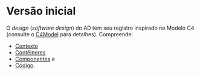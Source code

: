 # Versão inicial 

O _design_ (_software design_) do AD tem seu registro inspirado no Modelo C4 (consulte o [C4Model](https://c4model.com) para detalhes).
Compreende:

- [Contexto](contexto.md)
- [Contêineres](container.md)
- [Componentes](componentes.md) e
- [Código](code.md).
